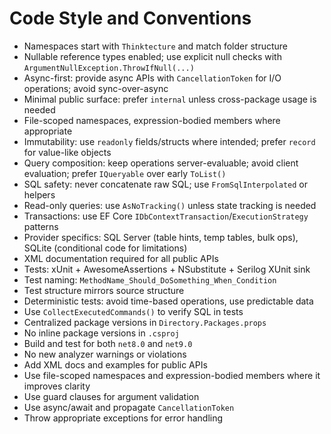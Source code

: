# Code Style and Conventions
- Namespaces start with `Thinktecture` and match folder structure
- Nullable reference types enabled; use explicit null checks with `ArgumentNullException.ThrowIfNull(...)`
- Async-first: provide async APIs with `CancellationToken` for I/O operations; avoid sync-over-async
- Minimal public surface: prefer `internal` unless cross-package usage is needed
- File-scoped namespaces, expression-bodied members where appropriate
- Immutability: use `readonly` fields/structs where intended; prefer `record` for value-like objects
- Query composition: keep operations server-evaluable; avoid client evaluation; prefer `IQueryable` over early `ToList()`
- SQL safety: never concatenate raw SQL; use `FromSqlInterpolated` or helpers
- Read-only queries: use `AsNoTracking()` unless state tracking is needed
- Transactions: use EF Core `IDbContextTransaction`/`ExecutionStrategy` patterns
- Provider specifics: SQL Server (table hints, temp tables, bulk ops), SQLite (conditional code for limitations)
- XML documentation required for all public APIs
- Tests: xUnit + AwesomeAssertions + NSubstitute + Serilog XUnit sink
- Test naming: `MethodName_Should_DoSomething_When_Condition`
- Test structure mirrors source structure
- Deterministic tests: avoid time-based operations, use predictable data
- Use `CollectExecutedCommands()` to verify SQL in tests
- Centralized package versions in `Directory.Packages.props`
- No inline package versions in `.csproj`
- Build and test for both `net8.0` and `net9.0`
- No new analyzer warnings or violations
- Add XML docs and examples for public APIs
- Use file-scoped namespaces and expression-bodied members where it improves clarity
- Use guard clauses for argument validation
- Use async/await and propagate `CancellationToken`
- Throw appropriate exceptions for error handling
